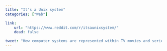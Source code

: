 ```yaml
---
title: "It's a Unix system"
categories: ["Web"]

link:
    url: "https://www.reddit.com/r/itsaunixsystem/"
    dead: false

tweet: "How computer systems are represented within TV movies and series"
---
```

